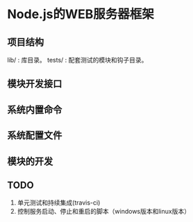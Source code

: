# Node.js的WEB服务器框架 #

## 项目结构 ##

lib/	:	库目录。
tests/	:	配套测试的模块和钩子目录。

## 模块开发接口 ##

## 系统内置命令 ##

## 系统配置文件 ##

## 模块的开发 ##

## TODO ##

1. 单元测试和持续集成(travis-ci)
2. 控制服务启动、停止和重启的脚本（windows版本和linux版本）